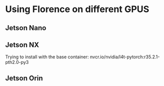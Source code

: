 # Using Florence on different GPUS

## Jetson Nano

## Jetson NX

Trying to install with the base container: nvcr.io/nvidia/l4t-pytorch:r35.2.1-pth2.0-py3

## Jetson Orin